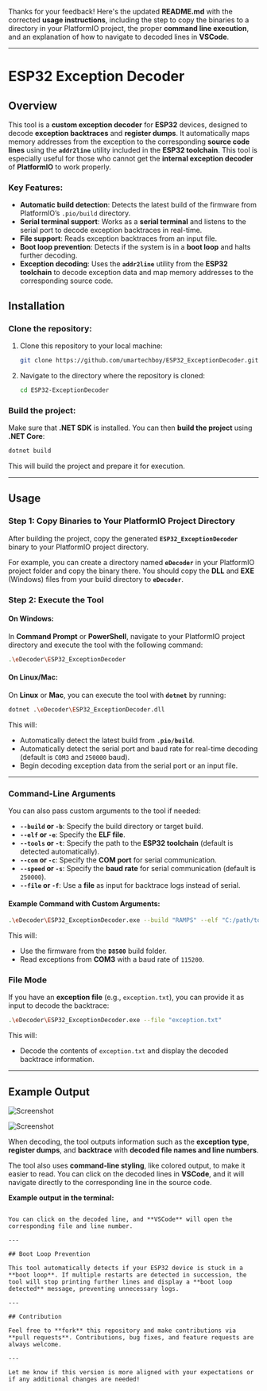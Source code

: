 Thanks for your feedback! Here's the updated **README.md** with the corrected **usage instructions**, including the step to copy the binaries to a directory in your PlatformIO project, the proper **command line execution**, and an explanation of how to navigate to decoded lines in **VSCode**.

---

# ESP32 Exception Decoder

## Overview

This tool is a **custom exception decoder** for **ESP32** devices, designed to decode **exception backtraces** and **register dumps**. It automatically maps memory addresses from the exception to the corresponding **source code lines** using the **`addr2line`** utility included in the **ESP32 toolchain**. This tool is especially useful for those who cannot get the **internal exception decoder** of **PlatformIO** to work properly.

### **Key Features:**
- **Automatic build detection**: Detects the latest build of the firmware from PlatformIO’s `.pio/build` directory.
- **Serial terminal support**: Works as a **serial terminal** and listens to the serial port to decode exception backtraces in real-time.
- **File support**: Reads exception backtraces from an input file.
- **Boot loop prevention**: Detects if the system is in a **boot loop** and halts further decoding.
- **Exception decoding**: Uses the **`addr2line`** utility from the **ESP32 toolchain** to decode exception data and map memory addresses to the corresponding source code.

## Installation

### Clone the repository:

1. Clone this repository to your local machine:
   ```bash
   git clone https://github.com/umartechboy/ESP32_ExceptionDecoder.git
   ```

2. Navigate to the directory where the repository is cloned:
   ```bash
   cd ESP32-ExceptionDecoder
   ```

### Build the project:

Make sure that **.NET SDK** is installed. You can then **build the project** using **.NET Core**:

```bash
dotnet build
```

This will build the project and prepare it for execution.

---

## Usage

### **Step 1: Copy Binaries to Your PlatformIO Project Directory**

After building the project, copy the generated **`ESP32_ExceptionDecoder`** binary to your PlatformIO project directory.

For example, you can create a directory named **`eDecoder`** in your PlatformIO project folder and copy the binary there. You should copy the **DLL** and **EXE** (Windows) files from your build directory to **`eDecoder`**.

### **Step 2: Execute the Tool**

#### **On Windows**:
In **Command Prompt** or **PowerShell**, navigate to your PlatformIO project directory and execute the tool with the following command:

```bash
.\eDecoder\ESP32_ExceptionDecoder
```

#### **On Linux/Mac**:
On **Linux** or **Mac**, you can execute the tool with **`dotnet`** by running:

```bash
dotnet .\eDecoder\ESP32_ExceptionDecoder.dll
```

This will:
- Automatically detect the latest build from **`.pio/build`**.
- Automatically detect the serial port and baud rate for real-time decoding (default is `COM3` and `250000` baud).
- Begin decoding exception data from the serial port or an input file.

---

### **Command-Line Arguments**

You can also pass custom arguments to the tool if needed:

- **`--build` or `-b`**: Specify the build directory or target build.
- **`--elf` or `-e`**: Specify the **ELF file**.
- **`--tools` or `-t`**: Specify the path to the **ESP32 toolchain** (default is detected automatically).
- **`--com` or `-c`**: Specify the **COM port** for serial communication.
- **`--speed` or `-s`**: Specify the **baud rate** for serial communication (default is `250000`).
- **`--file` or `-f`**: Use a **file** as input for backtrace logs instead of serial.

#### Example Command with Custom Arguments:

```bash
.\eDecoder\ESP32_ExceptionDecoder.exe --build "RAMPS" --elf "C:/path/to/firmware.elf" --com "COM3" --speed 115200
```

This will:
- Use the firmware from the **`D8500`** build folder.
- Read exceptions from **COM3** with a baud rate of `115200`.

### **File Mode**

If you have an **exception file** (e.g., `exception.txt`), you can provide it as input to decode the backtrace:

```bash
.\eDecoder\ESP32_ExceptionDecoder.exe --file "exception.txt"
```

This will:
- Decode the contents of `exception.txt` and display the decoded backtrace information.

---

## Example Output

![Screenshot](https://raw.githubusercontent.com/umartechboy/ESP32_ExceptionDecoder/refs/heads/main/Screenshot.png)

![Screenshot](https://raw.githubusercontent.com/umartechboy/ESP32_ExceptionDecoder/refs/heads/main/Screenshot%202.png)

When decoding, the tool outputs information such as the **exception type**, **register dumps**, and **backtrace** with **decoded file names and line numbers**.

The tool also uses **command-line styling**, like colored output, to make it easier to read. You can click on the decoded lines in **VSCode**, and it will navigate directly to the corresponding line in the source code.

**Example output in the terminal:**

```

You can click on the decoded line, and **VSCode** will open the corresponding file and line number.

---

## Boot Loop Prevention

This tool automatically detects if your ESP32 device is stuck in a **boot loop**. If multiple restarts are detected in succession, the tool will stop printing further lines and display a **boot loop detected** message, preventing unnecessary logs.

---

## Contribution

Feel free to **fork** this repository and make contributions via **pull requests**. Contributions, bug fixes, and feature requests are always welcome.

---

Let me know if this version is more aligned with your expectations or if any additional changes are needed!
